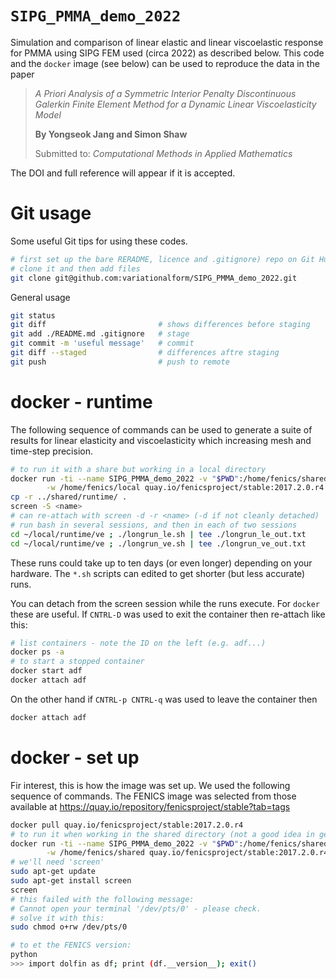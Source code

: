 # `SIPG_PMMA_demo_2022`

Simulation and comparison of linear elastic and linear viscoelastic response for PMMA using SIPG FEM used (circa 2022) as described below. This code and the `docker` image (see below) can be used to reproduce the data in the paper

>*A Priori Analysis of a Symmetric Interior Penalty Discontinuous Galerkin Finite Element Method for a Dynamic Linear Viscoelasticity Model*
>
>**By Yongseok Jang and Simon Shaw**
>>Submitted to: *Computational Methods in Applied Mathematics*

The DOI and full reference will appear if it is accepted.


# Git usage

Some useful Git tips for using these codes.

```bash
# first set up the bare RERADME, licence and .gitignore) repo on Git Hub
# clone it and then add files
git clone git@github.com:variationalform/SIPG_PMMA_demo_2022.git
```

General usage

```bash
git status
git diff                         # shows differences before staging
git add ./README.md .gitignore   # stage
git commit -m 'useful message'   # commit
git diff --staged                # differences aftre staging
git push                         # push to remote
```




# docker - runtime

The following sequence of commands can be used to generate a suite of results 
for linear elasticity and viscoelasticity which increasing mesh and time-step
precision.

```bash
# to run it with a share but working in a local directory
docker run -ti --name SIPG_PMMA_demo_2022 -v "$PWD":/home/fenics/shared \
        -w /home/fenics/local quay.io/fenicsproject/stable:2017.2.0.r4
cp -r ../shared/runtime/ .
screen -S <name>
# can re-attach with screen -d -r <name> (-d if not cleanly detached)
# run bash in several sessions, and then in each of two sessions
cd ~/local/runtime/ve ; ./longrun_le.sh | tee ./longrun_le_out.txt
cd ~/local/runtime/ve ; ./longrun_ve.sh | tee ./longrun_ve_out.txt
```

These runs could take up to ten days (or even longer) depending on your hardware.
The `*.sh` scripts can edited to get shorter (but less accurate) runs.

You can detach from the screen session while the runs execute. For `docker` these are useful. If `CNTRL-D` was used to exit the container then re-attach like this:

```bash
# list containers - note the ID on the left (e.g. adf...)
docker ps -a
# to start a stopped container
docker start adf
docker attach adf
```
On the other hand if `CNTRL-p CNTRL-q` was used to leave the container then

```bash
docker attach adf
```


# docker - set up

Fir interest, this is how the image was set up. We used the following sequence of commands. The FENICS image was selected from those available at <https://quay.io/repository/fenicsproject/stable?tab=tags>


```bash
docker pull quay.io/fenicsproject/stable:2017.2.0.r4
# to run it when working in the shared directory (not a good idea in general)
docker run -ti --name SIPG_PMMA_demo_2022 -v "$PWD":/home/fenics/shared \
        -w /home/fenics/shared quay.io/fenicsproject/stable:2017.2.0.r4
# we'll need 'screen'
sudo apt-get update
sudo apt-get install screen
screen
# this failed with the following message:
# Cannot open your terminal '/dev/pts/0' - please check.
# solve it with this:
sudo chmod o+rw /dev/pts/0

# to et the FENICS version:
python
>>> import dolfin as df; print (df.__version__); exit()

```

